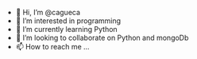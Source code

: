 - 👋 Hi, I’m @cagueca
- 👀 I’m interested in programming 
- 🌱 I’m currently learning Python
- 💞️ I’m looking to collaborate on Python and mongoDb
- 📫 How to reach me ...

<!---
cagueca/cagueca is a ✨ special ✨ repository because its `README.md` (this file) appears on your GitHub profile.
You can click the Preview link to take a look at your changes.
--->
